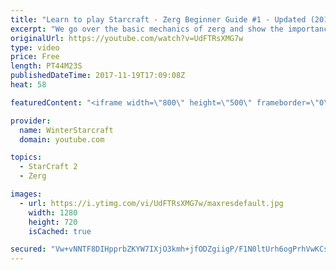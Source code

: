 ```yaml
---
title: "Learn to play Starcraft - Zerg Beginner Guide #1 - Updated (2017)"
excerpt: "We go over the basic mechanics of zerg and show the importance of understanding at least some of what your opponent is doing.  This guide is meant for players with an understanding of the objectives of starcraft but without any strong direction or gameplan, especially for each specific race! -- Watch"
originalUrl: https://youtube.com/watch?v=UdFTRsXMG7w
type: video
price: Free
length: PT44M23S
publishedDateTime: 2017-11-19T17:09:08Z
heat: 58

featuredContent: "<iframe width=\"800\" height=\"500\" frameborder=\"0\" src=\"https://www.youtube.com/embed/UdFTRsXMG7w\" allow=\"accelerometer; autoplay; encrypted-media; gyroscope; picture-in-picture\" allowfullscreen></iframe>"

provider:
  name: WinterStarcraft
  domain: youtube.com

topics:
  - StarCraft 2
  - Zerg

images:
  - url: https://i.ytimg.com/vi/UdFTRsXMG7w/maxresdefault.jpg
    width: 1280
    height: 720
    isCached: true

secured: "Vw+vNNTF8DIHpprbZKYW7IXjO3kmh+jfODZgiigP/F1N0ltUrh6ogPrhVwKCsbmfu4LcJzvOd7U/PnE8NFoRsjwFl6pSEWIF1wlGH9BokYLzW2R6Ch2rfos9HM70DTXJGrLvsTgfZKDAUZVM0qehDmb5uGTxENEIgcYVYrkBy+aBMTGcUEEjNj00kuej+imeQW/Cm5RSWWeRUtr0ZTpUK5nHCNwEnK79UoAPvZ7jplqjnKai/rx4pm1MZHMc6NLsDS+3pTgSFiFhxulYUysjm6tCIYKgdMZHDWQr1/fthdXnP62uG0HD9vybQeEpAkocQNNsgGrxQUEmToPTRBJUyQZ5Vx0XmY5AJ2PRll2GrcD+PBom0Rd300UF9uOijYW5snaSqYLa74FGCBiClB5KOhfhFG38VeJUJdla/9pBY58ObWKawGz68YE4rMwq3fyw;ieYRX3km6iZbhRmLZQGwaA=="
---
```


